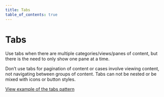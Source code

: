```yaml
---
title: Tabs
table_of_contents: true
---
```


# Tabs

Use tabs when there are multiple categories/views/panes of content, but there is the need to only show one pane at a time.

Don’t use tabs for pagination of content or cases involve viewing content, not navigating between groups of content. Tabs can not be nested
or be mixed with icons or button styles.

<a href="https://vanilla-framework.github.io/vanilla-framework/examples/patterns/tabs/"
    class="js-example">
    View example of the tabs pattern
</a>
